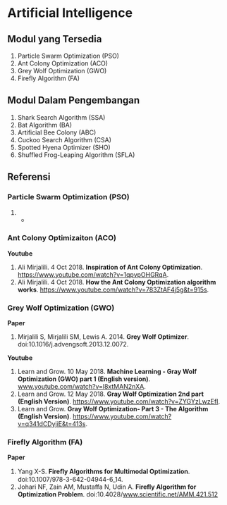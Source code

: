 # Artificial Intelligence
## Modul yang Tersedia
1. Particle Swarm Optimization (PSO)
2. Ant Colony Optimization (ACO)
3. Grey Wolf Optimization (GWO)
4. Firefly Algorithm (FA)

## Modul Dalam Pengembangan
1. Shark Search Algorithm (SSA)
2. Bat Algorithm (BA)
3. Artificial Bee Colony (ABC)
4. Cuckoo Search Algorithm (CSA)
5. Spotted Hyena Optimizer (SHO)
6. Shuffled Frog-Leaping Algorithm (SFLA)

## Referensi
### Particle Swarm Optimization (PSO)
1. -

### Ant Colony Optimizaiton (ACO)
**Youtube**
1. Ali Mirjalili. 4 Oct 2018. **Inspiration of Ant Colony Optimization**. https://www.youtube.com/watch?v=1qpvpOHGRqA.
2. Ali Mirjalili. 4 Oct 2018. **How the Ant Colony Optimization algorithm works**. https://www.youtube.com/watch?v=783ZtAF4j5g&t=915s.

### Grey Wolf Optimization (GWO)
**Paper**
1. Mirjalili S, Mirjalili SM, Lewis A. 2014. **Grey Wolf Optimizer**. doi:10.1016/j.advengsoft.2013.12.0072.

**Youtube**
1. Learn and Grow. 10 May 2018. **Machine Learning - Gray Wolf Optimization (GWO) part 1 (English version)**. www.youtube.com/watch?v=l8xtMAN2nXA.
2. Learn and Grow. 12 May 2018. **Gray Wolf Optimization 2nd part (English Version)**. https://www.youtube.com/watch?v=ZYGYzLwzEfI.
3. Learn and Grow. **Gray Wolf Optimization- Part 3 - The Algorithm (English Version)**. https://www.youtube.com/watch?v=q341dCDyjiE&t=413s.

### Firefly Algorithm (FA)
**Paper**
1. Yang X-S. **Fireﬂy Algorithms for Multimodal Optimization**. doi:10.1007/978-3-642-04944-6_14.
2. Johari NF, Zain AM, Mustaffa N, Udin A. **Firefly Algorithm for Optimization Problem**. doi:10.4028/www.scientific.net/AMM.421.512
